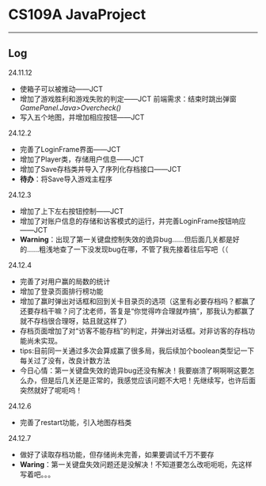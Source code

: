# CS109A  JavaProject
---------
## Log
24.11.12

- 使箱子可以被推动——JCT
- 增加了游戏胜利和游戏失败的判定——JCT    前端需求：结束时跳出弹窗 _GamePanel.Java>Overcheck()_
- 写入五个地图，并增加相应按钮——JCT

24.12.2

- 完善了LoginFrame界面——JCT
- 增加了Player类，存储用户信息——JCT
- 增加了Save存档类并导入了序列化存档接口——JCT
- **待办**：将Save导入游戏主程序

24.12.3

- 增加了上下左右按钮控制——JCT
- 增加了对账户信息的存储和访客模式的运行，并完善LoginFrame按钮响应——JCT
- **Warning**：出现了第一关键盘控制失效的诡异bug……但后面几关都是好的……粗浅地查了一下没发现bug在哪，不管了我先接着往后写吧（（

24.12.4

- 完善了对用户赢的局数的统计
- 增加了登录页面排行榜功能
- 增加了赢时弹出对话框和回到关卡目录页的选项（这里有必要存档吗？都赢了还要存档干嘛？问了沈老师，答复是“你觉得咋合理就咋搞”，那我认为都赢了就不存档很合理呀，姑且就这样了）
- 存档页面增加了对“访客不能存档”的判定，并弹出对话框。对非访客的存档功能尚未实现。
- tips:目前同一关通过多次会算成赢了很多局，我后续加个boolean类型记一下每关过了没有，改良计数方法
- 今日心情：第一关键盘失效的诡异bug还没有解决！我要崩溃了啊啊啊这要怎么办，但是后几关还是正常的，我感觉应该问题不大吧！先继续写，也许后面突然就好了呢呃呜！

24.12.6

- 完善了restart功能，引入地图存档类

24.12.7

- 做好了读取存档功能，但存储尚未完善，如果要调试千万不要存
- **Waring**：第一关键盘失效问题还是没解决！不知道要怎么改呃呃呃，先这样写着吧。。。
